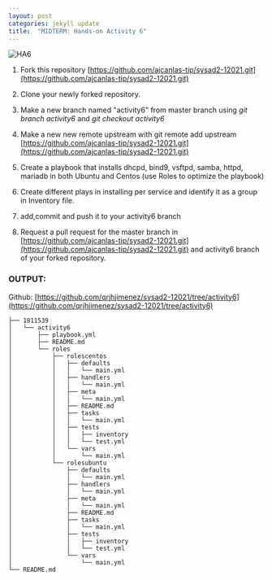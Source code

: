 ```yaml
---
layout: post
categories: jekyll update
title:  "MIDTERM: Hands-on Activity 6"
---
```

![HA6](https://user-images.githubusercontent.com/75419236/104272123-6ee2ef00-54d7-11eb-87d3-520d21457ebb.png)
1. Fork this repository [https://github.com/ajcanlas-tip/sysad2-12021.git](https://github.com/ajcanlas-tip/sysad2-12021.git)

2. Clone your newly forked repository.

3. Make a new branch named "activity6" from master branch using *git branch activity6* and *git checkout activity6*

4. Make a new new remote upstream with git remote add upstream  [https://github.com/ajcanlas-tip/sysad2-12021.git](https://github.com/ajcanlas-tip/sysad2-12021.git)

5. Create a playbook that installs dhcpd, bind9, vsftpd, samba, httpd, mariadb in both Ubuntu and Centos (use Roles to optimize the playbook)

6. Create different plays in installing per service and identify it as a group in Inventory file.

7. add,commit and push it to your activity6 branch

8. Request a pull request for the master branch in [https://github.com/ajcanlas-tip/sysad2-12021.git](https://github.com/ajcanlas-tip/sysad2-12021.git)  and activity6 branch of your forked repository.

### OUTPUT:  
Github: [https://github.com/qrjhjimenez/sysad2-12021/tree/activity6](https://github.com/qrjhjimenez/sysad2-12021/tree/activity6)

`├── 1811539`  
`│   └── activity6`  
`│       ├── playbook.yml`  
`│       ├── README.md`  
`│       └── roles`  
`│           ├── rolescentos`  
`│           │   ├── defaults`  
`│           │   │   └── main.yml`  
`│           │   ├── handlers`  
`│           │   │   └── main.yml`  
`│           │   ├── meta`  
`│           │   │   └── main.yml`  
`│           │   ├── README.md`  
`│           │   ├── tasks`  
`│           │   │   └── main.yml`  
`│           │   ├── tests`  
`│           │   │   ├── inventory`  
`│           │   │   └── test.yml`  
`│           │   └── vars`  
`│           │       └── main.yml`  
`│           └── rolesubuntu`  
`│               ├── defaults`  
`│               │   └── main.yml`  
`│               ├── handlers`  
`│               │   └── main.yml`  
`│               ├── meta`  
`│               │   └── main.yml`  
`│               ├── README.md`  
`│               ├── tasks`  
`│               │   └── main.yml`  
`│               ├── tests`  
`│               │   ├── inventory`  
`│               │   └── test.yml`  
`│               └── vars`  
`│                   └── main.yml`  
`└── README.md`
